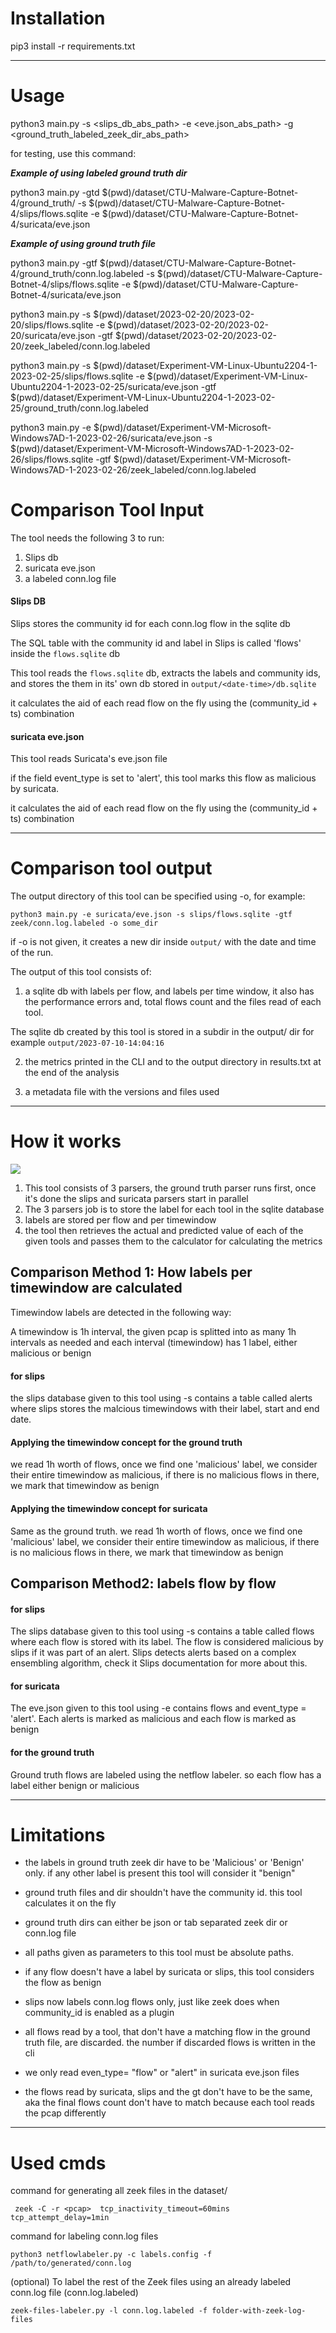 # Installation

pip3 install -r requirements.txt

---

# Usage 

python3 main.py -s <slips_db_abs_path> -e <eve.json_abs_path> -g <ground_truth_labeled_zeek_dir_abs_path>

for testing, use this command:

***Example of using labeled ground truth dir***

python3 main.py -gtd $(pwd)/dataset/CTU-Malware-Capture-Botnet-4/ground_truth/ -s $(pwd)/dataset/CTU-Malware-Capture-Botnet-4/slips/flows.sqlite -e $(pwd)/dataset/CTU-Malware-Capture-Botnet-4/suricata/eve.json  

***Example of using ground truth file***

python3 main.py -gtf $(pwd)/dataset/CTU-Malware-Capture-Botnet-4/ground_truth/conn.log.labeled -s $(pwd)/dataset/CTU-Malware-Capture-Botnet-4/slips/flows.sqlite -e $(pwd)/dataset/CTU-Malware-Capture-Botnet-4/suricata/eve.json  

python3 main.py -s $(pwd)/dataset/2023-02-20/2023-02-20/slips/flows.sqlite -e $(pwd)/dataset/2023-02-20/2023-02-20/suricata/eve.json -gtf $(pwd)/dataset/2023-02-20/2023-02-20/zeek_labeled/conn.log.labeled 

python3 main.py -s $(pwd)/dataset/Experiment-VM-Linux-Ubuntu2204-1-2023-02-25/slips/flows.sqlite -e $(pwd)/dataset/Experiment-VM-Linux-Ubuntu2204-1-2023-02-25/suricata/eve.json -gtf $(pwd)/dataset/Experiment-VM-Linux-Ubuntu2204-1-2023-02-25/ground_truth/conn.log.labeled 

python3 main.py -e $(pwd)/dataset/Experiment-VM-Microsoft-Windows7AD-1-2023-02-26/suricata/eve.json -s $(pwd)/dataset/Experiment-VM-Microsoft-Windows7AD-1-2023-02-26/slips/flows.sqlite -gtf $(pwd)/dataset/Experiment-VM-Microsoft-Windows7AD-1-2023-02-26/zeek_labeled/conn.log.labeled



# Comparison Tool Input

The tool needs the following 3 to run:
1. Slips db
2. suricata eve.json
3. a labeled conn.log file


#### Slips DB 

Slips stores the community id for each conn.log flow in the sqlite db

The SQL table with the community id and label in Slips is called 'flows' inside the ```flows.sqlite``` db

This tool reads the ```flows.sqlite``` db, extracts the labels and community ids, and stores the them in its' own db stored in ```output/<date-time>/db.sqlite```

it calculates the aid of each read flow on the fly using the (community_id + ts) combination


#### suricata eve.json

This tool reads Suricata's eve.json file 

if the field event_type is set to 'alert', this tool marks this flow as malicious by suricata.

it calculates the aid of each read flow on the fly using the (community_id + ts) combination



---

# Comparison tool output

The output directory of this tool can be specified using -o, for example:

```
python3 main.py -e suricata/eve.json -s slips/flows.sqlite -gtf zeek/conn.log.labeled -o some_dir
```

if -o is not given, it creates a new dir inside ```output/``` with the date and time of the run.

The output of this tool consists of:

1. a sqlite db with labels per flow, and labels per time window, it also has the performance errors and, total flows count and the files read of each tool. 

The sqlite db created by this tool is stored in a subdir in the output/ dir
for example
```output/2023-07-10-14:04:16```

2. the metrics printed in the CLI and to the output directory in results.txt at the end of the analysis

3. a metadata file with the versions and files used


---

# How it works

<img src="docs/images/workflow.png">

1. This tool consists of 3 parsers, the ground truth parser runs first, once it's done the slips and suricata parsers start in parallel
2. The 3 parsers job is to store the label for each tool in the sqlite database
3. labels are stored per flow and per timewindow
4. the tool then retrieves the actual and predicted value of each of the given tools and passes them to the calculator for calculating the metrics

## Comparison Method 1: How labels per timewindow are calculated
Timewindow labels are detected in the following way:

A timewindow is 1h interval, the given pcap is splitted into as many 1h intervals as needed and each interval (timewindow) has 1 label, either malicious or benign

#### for slips
the slips database given to this tool using -s contains a table called alerts where slips stores the malcious timewindows with their label, start and end date.


#### Applying the timewindow concept for the ground truth
we read 1h worth of flows, once we find one 'malicious' label, we consider their entire timewindow as malicious, if there is no malicious flows in there, we mark that timewindow as benign


#### Applying the timewindow concept for suricata

Same as the ground truth. we read 1h worth of flows, once we find one 'malicious' label, we consider their entire timewindow as malicious, if there is no malicious flows in there, we mark that timewindow as benign

## Comparison Method2: labels flow by flow

#### for slips

The slips database given to this tool using -s contains a table called flows where each flow is stored with its label. 
The flow is considered malicious by slips if it was part of an alert.
Slips detects alerts based on a complex ensembling algorithm, check it Slips documentation for more about this.

#### for suricata
The eve.json given to this tool using -e contains flows and event_type = 'alert'.
Each alerts is marked as malicious and each flow is marked as benign

#### for the ground truth
Ground truth flows are labeled using the netflow labeler. so each flow has a label either benign or malicious

---

# Limitations

* the labels in ground truth zeek dir have to be 'Malicious' or 'Benign' only. if any other label is present this tool will consider it "benign"
* ground truth files and dir shouldn't have the community id. this tool calculates it on the fly
* ground truth dirs can either be json or tab separated zeek dir or conn.log file

* all paths given as parameters to this tool must be absolute paths.
* if any flow doesn't have a label by suricata or slips, this tool considers the flow as benign 

* slips now labels conn.log flows only, just like zeek does when community_id is enabled as a plugin

* all flows read by a tool, that don't have a matching flow in the ground truth file, are discarded. the number if discarded flows is written in the cli

* we only read even_type= "flow" or "alert" in suricata eve.json files

* the flows read by suricata, slips and the gt don't have to be the same, aka the final flows count don't have to match because each tool reads the pcap differently

---


# Used cmds

command for generating all zeek files in the dataset/

``` zeek -C -r <pcap>  tcp_inactivity_timeout=60mins tcp_attempt_delay=1min```


command for labeling conn.log files

``` python3 netflowlabeler.py -c labels.config -f /path/to/generated/conn.log ```

(optional) To label the rest of the Zeek files using an already labeled conn.log file (conn.log.labeled)

```zeek-files-labeler.py -l conn.log.labeled -f folder-with-zeek-log-files```



